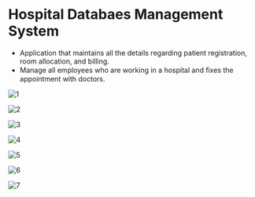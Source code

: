 # Hospital Databaes Management System

- Application that maintains all the details regarding patient registration, room allocation, and billing.
- Manage all employees who are working in a hospital and ﬁxes the appointment with doctors. 

<imge src="https://drive.google.com/file/d/1dBrxRlZSmI6krI1J_sBJ_Mx0jZu11FnO/view?usp=sharing">
  
![1](https://user-images.githubusercontent.com/48655681/134819778-c7a099f8-04f7-4176-85fa-ec52079037d4.jpeg)
  
![2](https://user-images.githubusercontent.com/48655681/134819783-311bc0f1-a24e-4e58-808d-4c36b9affe4f.jpeg)
  
![3](https://user-images.githubusercontent.com/48655681/134819785-717fb940-63f2-4ee3-85b5-c258e7763b33.jpeg)
  
![4](https://user-images.githubusercontent.com/48655681/134819787-206441f2-d146-4af1-9510-c3de12b26409.jpeg)
  
![5](https://user-images.githubusercontent.com/48655681/134819841-38f22ef5-6a57-455c-83bb-dc19e8d7c9d9.jpeg)

![6](https://user-images.githubusercontent.com/48655681/134819791-3c2b35e3-8ead-46e0-aa12-687b8ac994a6.jpeg)
  
![7](https://user-images.githubusercontent.com/48655681/134819796-ebf84608-4786-4036-bd2c-6364f0ffbda9.jpeg)


  
